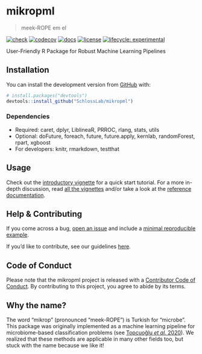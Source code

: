 
<!-- README.md is generated from README.Rmd. Please edit that file -->

# mikropml

> meek-ROPE em el

<!-- badges: start -->

[![check](https://github.com/SchlossLab/mikropml/workflows/check/badge.svg)](https://github.com/SchlossLab/mikropml/actions)
[![codecov](https://codecov.io/gh/SchlossLab/mikropml/branch/master/graph/badge.svg)](https://codecov.io/gh/SchlossLab/mikropml)
[![docs](https://img.shields.io/badge/docs-here-brightgreen)](http://www.schlosslab.org/mikropml/)
[![license](https://img.shields.io/badge/license-MIT-blue.svg)](https://github.com/SchlossLab/mikropml/LICENSE)
[![lifecycle:
experimental](https://img.shields.io/badge/lifecycle-experimental-orange.svg)](https://www.tidyverse.org/lifecycle/#experimental)
<!-- badges: end -->

User-Friendly R Package for Robust Machine Learning Pipelines

## Installation

You can install the development version from
[GitHub](https://github.com/) with:

``` r
# install.packages("devtools")
devtools::install_github("SchlossLab/mikropml")
```

### Dependencies

  - Required: caret, dplyr, LiblineaR, PRROC, rlang, stats, utils
  - Optional: doFuture, foreach, future, future.apply, kernlab,
    randomForest, rpart, xgboost
  - For developers: knitr, rmarkdown, testthat

## Usage

Check out the [introductory
vignette](http://www.schlosslab.org/mikropml/articles/introduction.html)
for a quick start tutorial. For a more in-depth discussion, read [all
the vignettes](http://www.schlosslab.org/mikropml/articles/index.html)
and/or take a look at the [reference
documentation](http://www.schlosslab.org/mikropml/reference/index.html).

## Help & Contributing

If you come across a bug, [open an
issue](https://github.com/SchlossLab/mikropml/issues) and include a
[minimal reproducible example](https://www.tidyverse.org/help/).

If you’d like to contribute, see our guidelines
[here](.github/CONTRIBUTING.md).

## Code of Conduct

Please note that the mikropml project is released with a [Contributor
Code of
Conduct](http://www.schlosslab.org/mikropml/CODE_OF_CONDUCT.html). By
contributing to this project, you agree to abide by its terms.

## Why the name?

The word “mikrop” (pronounced “meek-ROPE”) is Turkish for “microbe”.
This package was originally implemented as a machine learning pipeline
for microbiome-based classification problems (see [Topçuoğlu *et al.*
2020](https://doi.org/10.1128/mBio.00434-20)). We realized that these
methods are applicable in many other fields too, but stuck with the name
because we like it\!
